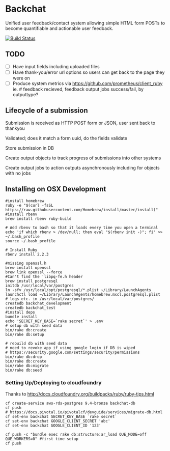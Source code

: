 # Backchat
Unified user feedback/contact system allowing simple HTML form POSTs to become quantifiable and actionable user feedback.

[![Build Status](https://semaphoreci.com/api/v1/projects/c82d0221-805d-48dc-8d91-039f2f37e9d7/720541/badge.svg)](https://semaphoreci.com/maxious/backchat)

## TODO
- [ ]  Have input fields including uploaded files
- [ ]  Have thank-you/error url options so users can get back to the page they were on
- [ ]  Produce system metrics via https://github.com/prometheus/client_ruby ie. # feedback recieved, feedback output jobs success/fail, by outputtype?

## Lifecycle of a submission
Submission is received as HTTP POST form or JSON, user sent back to thankyou

Validated; does it match a form uuid, do the fields validate

Store submission in DB

Create output objects to track progress of submissions into other systems

Create output jobs to action outputs asynchronously including for objects with no jobs


## Installing on OSX Development
```
#install homebrew 
ruby -e "$(curl -fsSL https://raw.githubusercontent.com/Homebrew/install/master/install)"
#install rbenv
brew install rbenv ruby-build

# Add rbenv to bash so that it loads every time you open a terminal
echo 'if which rbenv > /dev/null; then eval "$(rbenv init -)"; fi' >> ~/.bash_profile
source ~/.bash_profile

# Install Ruby
rbenv install 2.2.3

#missing openssl.h
brew install openssl
brew link openssl --force
#Can't find the 'libpq-fe.h header
brew install postgresql
initdb /usr/local/var/postgres
ln -sfv /usr/local/opt/postgresql/*.plist ~/Library/LaunchAgents
launchctl load ~/Library/LaunchAgents/homebrew.mxcl.postgresql.plist
# logs etc. in /usr/local/var/postgres/
createdb backchat_development
createdb backchat_test
#install deps
bundle install
echo 'SECRET_KEY_BASE=`rake secret`' > .env
# setup db with seed data
bin/rake db:create
bin/rake db:setup

# rebuild db with seed data
# need to revoke app if using google login if DB is wiped
# https://security.google.com/settings/security/permissions
bin/rake db:drop
bin/rake db:create
bin/rake db:migrate
bin/rake db:seed
```

### Setting Up/Deploying to cloudfoundry
Thanks to http://docs.cloudfoundry.org/buildpacks/ruby/ruby-tips.html
```
cf create-service aws-rds-postgres 9.4-bronze backchat-db
cf push
# https://docs.pivotal.io/pivotalcf/devguide/services/migrate-db.html
cf set-env backchat SECRET_KEY_BASE `rake secret`
cf set-env backchat GOOGLE_CLIENT_SECRET 'abc'
cf set-env backchat GOOGLE_CLIENT_ID '123'

cf push -c "bundle exec rake db:structure:ar_load QUE_MODE=off QUE_WORKERS=0" #first time setup
cf push
```